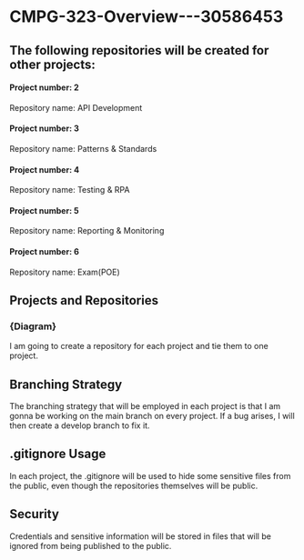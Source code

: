# CMPG-323-Overview---30586453

## The following repositories will be created for other projects:

#### Project number: 2
  Repository name: API Development 

#### Project number: 3
  Repository name: Patterns & Standards 

#### Project number: 4
  Repository name: Testing & RPA

#### Project number: 5
  Repository name: Reporting & Monitoring

#### Project number: 6
  Repository name: Exam(POE)
  
  
## Projects and Repositories
### {Diagram}
I am going to create a repository for each project and tie them to one project.

## Branching Strategy
The branching strategy that will be employed in each project is that I am gonna be working on the main branch on every project. If a bug arises, I will then create a develop branch to fix it.

## .gitignore Usage
In each project, the .gitignore will be used to hide some sensitive files from the public, even though the repositories themselves will  be public.

## Security
Credentials and sensitive information will be stored in files that will be ignored from being published to the public.
